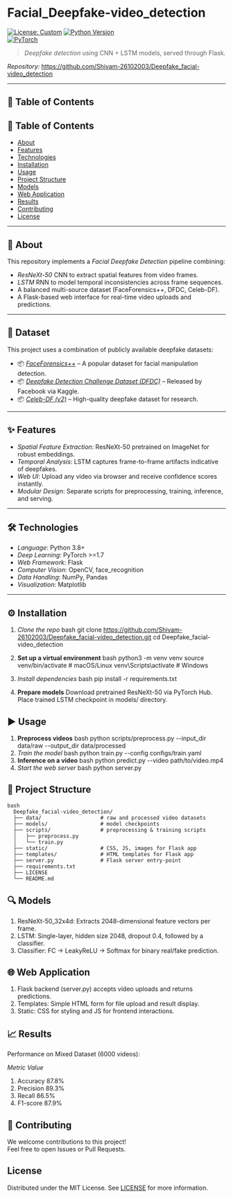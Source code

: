 # Facial_Deepfake-video_detection
[![License: Custom](https://img.shields.io/badge/License-Custom-blue.svg)](LICENSE) [![Python Version](https://img.shields.io/badge/Python-3.8%2B-blue.svg)](https://www.python.org/downloads/)  
[![PyTorch](https://img.shields.io/badge/PyTorch-%3E%3D1.7-red.svg)](https://pytorch.org/)

 

> *Deepfake detection* using CNN + LSTM models, served through Flask.  

*Repository:* https://github.com/Shivam-26102003/Deepfake_facial-video_detection   

---

## 🔖 Table of Contents

## 🔖 Table of Contents

- [About](#-about)
- [Features](#-features)
- [Technologies](#-technologies)
- [Installation](#-installation)
- [Usage](#-usage)
- [Project Structure](#-project-structure)
- [Models](#-models)
- [Web Application](#-web-application)
- [Results](#results)
- [Contributing](#contributing)
- [License](#license)

---

## 🧐 About

This repository implements a *Facial Deepfake Detection* pipeline combining:

- *ResNeXt-50* CNN to extract spatial features from video frames.
- *LSTM* RNN to model temporal inconsistencies across frame sequences.
- A balanced multi-source dataset (FaceForensics++, DFDC, Celeb-DF).
- A Flask-based web interface for real-time video uploads and predictions.

---

## 📁 Dataset

This project uses a combination of publicly available deepfake datasets:

- 📦 *[FaceForensics++](https://github.com/ondyari/FaceForensics)* – A popular dataset for facial manipulation detection.
- 📦 *[Deepfake Detection Challenge Dataset (DFDC)](https://www.kaggle.com/c/deepfake-detection-challenge/data)* – Released by Facebook via Kaggle.
- 📦 *[Celeb-DF (v2)](https://github.com/yuezunli/Celeb-DF)* – High-quality deepfake dataset for research.

---

## ✨ Features

- *Spatial Feature Extraction*: ResNeXt-50 pretrained on ImageNet for robust embeddings.
- *Temporal Analysis*: LSTM captures frame-to-frame artifacts indicative of deepfakes.
- *Web UI*: Upload any video via browser and receive confidence scores instantly.
- *Modular Design*: Separate scripts for preprocessing, training, inference, and serving.

---

## 🛠 Technologies

- *Language*: Python 3.8+
- *Deep Learning*: PyTorch >=1.7
- *Web Framework*: Flask
- *Computer Vision*: OpenCV, face_recognition
- *Data Handling*: NumPy, Pandas
- *Visualization*: Matplotlib

---

## ⚙ Installation

1. *Clone the repo*
   bash
   git clone https://github.com/Shivam-26102003/Deepfake_facial-video_detection.git
   cd Deepfake_facial-video_detection

2. **Set up a virtual environment**
   bash
   python3 -m venv venv
   source venv/bin/activate   # macOS/Linux
   venv\Scripts\activate      # Windows
3. *Install dependencies*
   bash
   pip install -r requirements.txt
4. **Prepare models**
   Download pretrained ResNeXt-50 via PyTorch Hub.
   Place trained LSTM checkpoint in models/ directory.

## ▶ Usage
1. **Preprocess videos**
   bash
   python scripts/preprocess.py --input_dir data/raw --output_dir data/processed
2. *Train the model*
   bash
   python train.py --config configs/train.yaml
3. **Inference on a video**
   bash
   python predict.py --video path/to/video.mp4
4. *Start the web server*
   bash
   python server.py
   
## 📂 Project Structure
    bash
      Deepfake_facial-video_detection/
      ├── data/                   # raw and processed video datasets
      ├── models/                 # model checkpoints
      ├── scripts/                # preprocessing & training scripts
      │   ├── preprocess.py
      │   └── train.py
      ├── static/                 # CSS, JS, images for Flask app
      ├── templates/              # HTML templates for Flask app
      ├── server.py               # Flask server entry-point
      ├── requirements.txt
      ├── LICENSE
      └── README.md

## 🔍 Models
1. ResNeXt-50_32x4d: Extracts 2048-dimensional feature vectors per frame.
2. LSTM: Single-layer, hidden size 2048, dropout 0.4, followed by a classifier.
3. Classifier: FC → LeakyReLU → Softmax for binary real/fake prediction.

## 🌐 Web Application
1. Flask backend (server.py) accepts video uploads and returns predictions.
2. Templates: Simple HTML form for file upload and result display.
3. Static: CSS for styling and JS for frontend interactions.

## 📈 Results
Performance on Mixed Dataset (6000 videos):

   *Metric	    Value*
 1. Accuracy	  87.8%
 2. Precision    89.3%
 3. Recall	     86.5%
 4. F1-score     87.9%

## 🤝 Contributing
We welcome contributions to this project!  
Feel free to open Issues or Pull Requests.

## License

Distributed under the MIT License. See [LICENSE](LICENSE) for more information.
